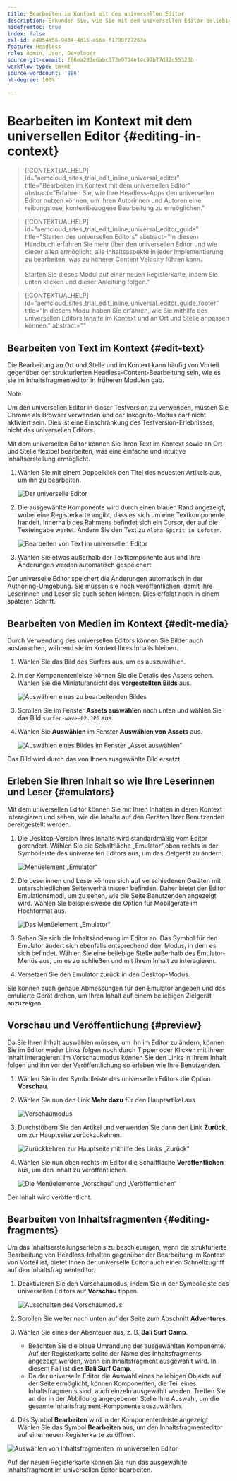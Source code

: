 ```yaml
---
title: Bearbeiten im Kontext mit dem universellen Editor
description: Erkunden Sie, wie Sie mit dem universellen Editor beliebige Aspekte Ihres Inhalts an Ort und Stelle und im Kontext in jeder Implementierung bearbeiten können.
hidefromtoc: true
index: false
exl-id: a4854a56-9434-4d15-a56a-f1798f27263a
feature: Headless
role: Admin, User, Developer
source-git-commit: f66ea281e6abc373e9704e14c97b77d82c55323b
workflow-type: tm+mt
source-wordcount: '886'
ht-degree: 100%

---
```



# Bearbeiten im Kontext mit dem universellen Editor {#editing-in-context}

>[!CONTEXTUALHELP]
>id="aemcloud_sites_trial_edit_inline_universal_editor"
>title="Bearbeiten im Kontext mit dem universellen Editor"
>abstract="Erfahren Sie, wie Ihre Headless-Apps den universellen Editor nutzen können, um Ihren Autorinnen und Autoren eine reibungslose, kontextbezogene Bearbeitung zu ermöglichen."

>[!CONTEXTUALHELP]
>id="aemcloud_sites_trial_edit_inline_universal_editor_guide"
>title="Starten des universellen Editors"
>abstract="In diesem Handbuch erfahren Sie mehr über den universellen Editor und wie dieser allen ermöglicht, alle Inhaltsaspekte in jeder Implementierung zu bearbeiten, was zu höherer Content Velocity führen kann.<br><br>Starten Sie dieses Modul auf einer neuen Registerkarte, indem Sie unten klicken und dieser Anleitung folgen."

>[!CONTEXTUALHELP]
>id="aemcloud_sites_trial_edit_inline_universal_editor_guide_footer"
>title="In diesem Modul haben Sie erfahren, wie Sie mithilfe des universellen Editors Inhalte im Kontext und an Ort und Stelle anpassen können."
>abstract=""

## Bearbeiten von Text im Kontext {#edit-text}

Die Bearbeitung an Ort und Stelle und im Kontext kann häufig von Vorteil gegenüber der strukturierten Headless-Content-Bearbeitung sein, wie es sie im Inhaltsfragmenteditor in früheren Modulen gab.

>[!NOTE]
>
>Um den universellen Editor in dieser Testversion zu verwenden, müssen Sie Chrome als Browser verwenden und der Inkognito-Modus darf nicht aktiviert sein. Dies ist eine Einschränkung des Testversion-Erlebnisses, nicht des universellen Editors.

Mit dem universellen Editor können Sie Ihren Text im Kontext sowie an Ort und Stelle flexibel bearbeiten, was eine einfache und intuitive Inhaltserstellung ermöglicht.

1. Wählen Sie mit einem Doppelklick den Titel des neuesten Artikels aus, um ihn zu bearbeiten.

   ![Der universelle Editor](assets/do-not-localize/ue-component-mode.png)

1. Die ausgewählte Komponente wird durch einen blauen Rand angezeigt, wobei eine Registerkarte angibt, dass es sich um eine Textkomponente handelt. Innerhalb des Rahmens befindet sich ein Cursor, der auf die Texteingabe wartet. Ändern Sie den Text zu `Aloha Spirit in Lofoten`.

   ![Bearbeiten von Text im universellen Editor](assets/do-not-localize/ue-edit-text-2.png)

1. Wählen Sie etwas außerhalb der Textkomponente aus und Ihre Änderungen werden automatisch gespeichert.

Der universelle Editor speichert die Änderungen automatisch in der Authoring-Umgebung. Sie müssen sie noch veröffentlichen, damit Ihre Leserinnen und Leser sie auch sehen können. Dies erfolgt noch in einem späteren Schritt.

## Bearbeiten von Medien im Kontext {#edit-media}

Durch Verwendung des universellen Editors können Sie Bilder auch austauschen, während sie im Kontext Ihres Inhalts bleiben.

1. Wählen Sie das Bild des Surfers aus, um es auszuwählen.

1. In der Komponentenleiste können Sie die Details des Assets sehen. Wählen Sie die Miniaturansicht des **vorgestellten Bilds** aus.

   ![Auswählen eines zu bearbeitenden Bildes](assets/do-not-localize/ue-edit-media.png)

1. Scrollen Sie im Fenster **Assets auswählen** nach unten und wählen Sie das Bild `surfer-wave-02.JPG` aus.

1. Wählen Sie **Auswählen** im Fenster **Auswählen von Assets** aus.

   ![Auswählen eines Bildes im Fenster „Asset auswählen“](assets/do-not-localize/ue-select-asset.png)

Das Bild wird durch das von Ihnen ausgewählte Bild ersetzt.

## Erleben Sie Ihren Inhalt so wie Ihre Leserinnen und Leser {#emulators}

Mit dem universellen Editor können Sie mit Ihren Inhalten in deren Kontext interagieren und sehen, wie die Inhalte auf den Geräten Ihrer Benutzenden bereitgestellt werden.

1. Die Desktop-Version Ihres Inhalts wird standardmäßig vom Editor gerendert. Wählen Sie die Schaltfläche „Emulator“ oben rechts in der Symbolleiste des universellen Editors aus, um das Zielgerät zu ändern.

   ![Menüelement „Emulator“](assets/do-not-localize/ue-emulator-1.png)

1. Die Leserinnen und Leser können sich auf verschiedenen Geräten mit unterschiedlichen Seitenverhältnissen befinden. Daher bietet der Editor Emulationsmodi, um zu sehen, wie die Seite Benutzenden angezeigt wird. Wählen Sie beispielsweise die Option für Mobilgeräte im Hochformat aus.

   ![Das Menüelement „Emulator“](assets/do-not-localize/ue-emulator-2.png)

1. Sehen Sie sich die Inhaltsänderung im Editor an. Das Symbol für den Emulator ändert sich ebenfalls entsprechend dem Modus, in dem es sich befindet. Wählen Sie eine beliebige Stelle außerhalb des Emulator-Menüs aus, um es zu schließen und mit Ihrem Inhalt zu interagieren.

1. Versetzen Sie den Emulator zurück in den Desktop-Modus.

Sie können auch genaue Abmessungen für den Emulator angeben und das emulierte Gerät drehen, um Ihren Inhalt auf einem beliebigen Zielgerät anzuzeigen.

## Vorschau und Veröffentlichung {#preview}

Da Sie Ihren Inhalt auswählen müssen, um ihn im Editor zu ändern, können Sie im Editor weder Links folgen noch durch Tippen oder Klicken mit Ihrem Inhalt interagieren. Im Vorschaumodus können Sie den Links in Ihrem Inhalt folgen und ihn vor der Veröffentlichung so erleben wie Ihre Benutzenden.

1. Wählen Sie in der Symbolleiste des universellen Editors die Option **Vorschau**.

1. Wählen Sie nun den Link **Mehr dazu** für den Hauptartikel aus.

   ![Vorschaumodus](assets/do-not-localize/ue-preview-publish-1.png)

1. Durchstöbern Sie den Artikel und verwenden Sie dann den Link **Zurück**, um zur Hauptseite zurückzukehren.

   ![Zurückkehren zur Hauptseite mithilfe des Links „Zurück“](assets/do-not-localize/ue-preview-publish-3.png)

1. Wählen Sie nun oben rechts im Editor die Schaltfläche **Veröffentlichen** aus, um den Inhalt zu veröffentlichen.

   ![Die Menüelemente „Vorschau“ und „Veröffentlichen“](assets/do-not-localize/ue-preview-publish-4.png)

Der Inhalt wird veröffentlicht.

## Bearbeiten von Inhaltsfragmenten {#editing-fragments}

Um das Inhaltserstellungserlebnis zu beschleunigen, wenn die strukturierte Bearbeitung von Headless-Inhalten gegenüber der Bearbeitung im Kontext von Vorteil ist, bietet Ihnen der universelle Editor auch einen Schnellzugriff auf den Inhaltsfragmenteditor.

1. Deaktivieren Sie den Vorschaumodus, indem Sie in der Symbolleiste des universellen Editors auf **Vorschau** tippen.

   ![Ausschalten des Vorschaumodus](assets/do-not-localize/ue-toggle-off-preview.png)

1. Scrollen Sie weiter nach unten auf der Seite zum Abschnitt **Adventures**.

1. Wählen Sie eines der Abenteuer aus, z. B. **Bali Surf Camp**.

   * Beachten Sie die blaue Umrandung der ausgewählten Komponente. Auf der Registerkarte sollte der Name des Inhaltsfragments angezeigt werden, wenn ein Inhaltsfragment ausgewählt wird. In diesem Fall ist dies **Bali Surf Camp**.
   * Da der universelle Editor die Auswahl eines beliebigen Objekts auf der Seite ermöglicht, können Komponenten, die Teil eines Inhaltsfragments sind, auch einzeln ausgewählt werden. Treffen Sie an der in der Abbildung angegebenen Stelle Ihre Auswahl, um die gesamte Inhaltsfragment-Komponente auszuwählen.

1. Das Symbol **Bearbeiten** wird in der Komponentenleiste angezeigt. Wählen Sie das Symbol **Bearbeiten** aus, um den Inhaltsfragmenteditor auf einer neuen Registerkarte zu öffnen.

![Auswählen von Inhaltsfragmenten im universellen Editor](assets/do-not-localize/ue-content-fragments.png)

Auf der neuen Registerkarte können Sie nun das ausgewählte Inhaltsfragment im universellen Editor bearbeiten.

